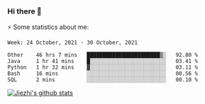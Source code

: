 ### Hi there 👋

⚡ Some statistics about me:


<!--START_SECTION:waka-->
```text
Week: 24 October, 2021 - 30 October, 2021

Other    46 hrs 7 mins   ███████████████████████▒░   92.80 % 
Java     1 hr 41 mins    █░░░░░░░░░░░░░░░░░░░░░░░░   03.41 % 
Python   1 hr 32 mins    ▓░░░░░░░░░░░░░░░░░░░░░░░░   03.11 % 
Bash     16 mins         ░░░░░░░░░░░░░░░░░░░░░░░░░   00.56 % 
SQL      2 mins          ░░░░░░░░░░░░░░░░░░░░░░░░░   00.10 % 
```
<!--END_SECTION:waka-->





[![Jiezhi's github stats](https://github-readme-stats.vercel.app/api?username=Jiezhi&show_icons=true)](https://github.com/Jiezhi/github-readme-stats)

<!--
[![Top Langs](https://github-readme-stats.vercel.app/api/top-langs/?username=Jiezhi&hide=javascript,html)](https://github.com/Jiezhi/github-readme-stats)

**Jiezhi/Jiezhi** is a ✨ _special_ ✨ repository because its `README.md` (this file) appears on your GitHub profile.

Here are some ideas to get you started:

- 🔭 I’m currently working on ...
- 🌱 I’m currently learning ...
- 👯 I’m looking to collaborate on ...
- 🤔 I’m looking for help with ...
- 💬 Ask me about ...
- 📫 How to reach me: ...
- 😄 Pronouns: ...
- ⚡ Fun fact: ...
-->

